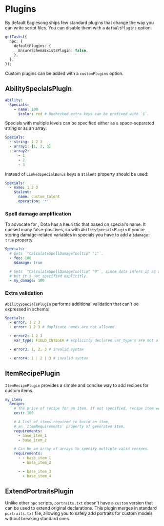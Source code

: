 # Plugins

By default Eaglesong ships few standard plugins that change the way you can write script files. You
can disable them with a `defaultPlugins` option.

```ts
getTasks({
  npc: {
    defaultPlugins: {
      EnsureSchemaExistsPlugin: false,
    },
  },
});
```

Custom plugins can be added with a `customPlugins` option.

## AbilitySpecialsPlugin

```yaml
ability:
  Specials:
    - name: 100
      $color: red # Unchecked extra keys can be prefixed with `$`.
```

Specials with multiple levels can be specified either as a space-separated string or as an array:

```yaml
Specials:
  - string: 1 2 3
  - array1: [1, 2, 3]
  - array2:
      - 1
      - 2
      - 3
```

Instead of `LinkedSpecialBonus` keys a `$talent` property should be used:

```yaml
Specials:
  - name: 1 2 3
    $talent:
      name: custom_talent
      operation: '*'
```

### Spell damage amplification

To advocate for , Dota has a heuristic that based on special's name. It caused many false-positives,
so with `AbilitySpecialsPlugin` if you're storing damage-related variables in specials you have to
add a `$damage: true` property.

```yaml
Specials:
  # Gets `"CalculateSpellDamageTooltip" "1"`.
  - foo: 100
    $damage: true

  # Gets `"CalculateSpellDamageTooltip" "0"`, since dota infers it as amplifiable,
  # but it's not specified explicitly.
  - my_damage: 100
```

### Extra validation

`AbilitySpecialsPlugin` performs additional validation that can't be expressed in schema:

```yaml
Specials:
  - error: 1 2 3
  - error: 1 2 3 # duplicate names are not allowed

  - error2: 1 2 3
    var_type: FIELD_INTEGER # explicitly declared var_type's are not allowed

  - error3: 1, 2, 3 # invalid syntax

  - error4: 1 | 2 | 3 # invalid syntax
```

## ItemRecipePlugin

`ItemRecipePlugin` provides a simple and concise way to add recipes for custom items.

```yaml
my_item:
  Recipe:
    # The price of recipe for an item. If not specified, recipe item wouldn't be visible.
    cost: 100

    # A list of items required to build an item,
    # an `ItemRequirements` property of generated item.
    requirements:
      - base_item_1
      - base_item_2

    # Can be an array of arrays to specify multiple valid recipes.
    requirements:
      - - base_item_1
        - base_item_2

      - - base_item_3
        - base_item_4
```

## ExtendPortraitsPlugin

Unlike other `npc` scripts, `portraits.txt` doesn't have a `custom` version that can be used to
extend original declarations. This plugin merges in standard `portraits.txt` file, allowing you to
safely add portraits for custom models without breaking standard ones.
